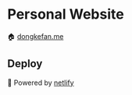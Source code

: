 # Personal Website
🏠 [dongkefan.me](https://dongkefan.me)

## Deploy
🚀 Powered by <a href="https://www.netlify.com/">netlify</a>